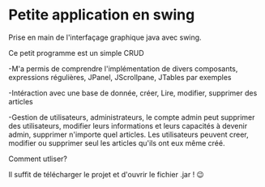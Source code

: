 # Petite application en swing

Prise en main de l'interfaçage graphique java avec swing.

Ce petit programme est un simple CRUD

-M'a permis de comprendre l'implémentation de divers composants, expressions régulières, JPanel, JScrollpane, JTables par exemples

-Intéraction avec une base de donnée, créer, Lire, modifier, supprimer des articles

-Gestion de utilisateurs, administrateurs, le compte admin peut supprimer des utilisateurs, modifier leurs informations et leurs capacités à devenir admin,
supprimer n'importe quel articles.
Les utilisateurs peuvent creer, modifier ou supprimer seul les articles qu'ils ont eux même créé.

Comment utliser?

Il suffit de télécharger le projet et d'ouvrir le fichier .jar ! 😉
